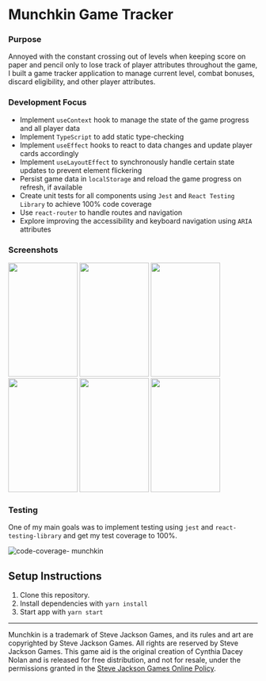 # Munchkin Game Tracker

### Purpose

Annoyed with the constant crossing out of levels when keeping score on paper and pencil only to lose track of player attributes throughout the game, I built a game tracker application to manage current level, combat bonuses, discard eligibility, and other player attributes.

### Development Focus

- Implement `useContext` hook to manage the state of the game progress and all player data
- Implement `TypeScript` to add static type-checking
- Implement `useEffect` hooks to react to data changes and update player cards accordingly
- Implement `useLayoutEffect` to synchronously handle certain state updates to prevent element flickering
- Persist game data in `localStorage` and reload the game progress on refresh, if available
- Create unit tests for all components using `Jest` and `React Testing Library` to achieve 100% code coverage
- Use `react-router` to handle routes and navigation
- Explore improving the accessibility and keyboard navigation using `ARIA` attributes

### Screenshots

<div>
<img width="140" height= "230" src="https://user-images.githubusercontent.com/54158919/79149502-433ea700-7d95-11ea-9f20-a1dd32de4ce8.png">

<img width="140" height= "230" src="https://user-images.githubusercontent.com/54158919/79149574-5f424880-7d95-11ea-9d42-4c3ea5af0cd9.png">

<img width="140" height= "230" src="https://user-images.githubusercontent.com/54158919/79149605-69644700-7d95-11ea-871a-c67918ca9a86.png">

<img width="140" height= "230" src="https://user-images.githubusercontent.com/54158919/79149632-72edaf00-7d95-11ea-87cb-eed4346dcf97.png">

<img width="140" height= "230" src="https://user-images.githubusercontent.com/54158919/79149657-7b45ea00-7d95-11ea-9485-bcd8af525ad4.png">

<img width="140" height= "230" src="https://user-images.githubusercontent.com/54158919/79149787-a9c3c500-7d95-11ea-9d68-3c57d8e10a8e.png">

</div>

### Testing

One of my main goals was to implement testing using `jest` and `react-testing-library` and get my test coverage to 100%.

![code-coverage- munchkin](https://user-images.githubusercontent.com/54158919/79487348-1e8d3e00-7fe6-11ea-84b0-81aecef65721.png)

## Setup Instructions

1. Clone this repository.
2. Install dependencies with `yarn install`
3. Start app with `yarn start`

---

Munchkin is a trademark of Steve Jackson Games, and its rules and art are copyrighted by Steve Jackson Games. All rights are reserved by Steve Jackson Games. This game aid is the original creation of Cynthia Dacey Nolan and is released for free distribution, and not for resale, under the permissions granted in the <a href="http://www.sjgames.com/general/online_policy.html">Steve Jackson Games Online Policy</a>.
